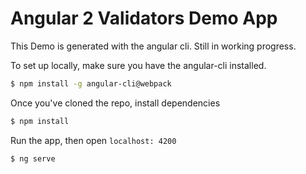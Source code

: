 # Angular 2 Validators Demo App

This Demo is generated with the angular cli. Still in working progress.

To set up locally, make sure you have the angular-cli installed. 
```bash
$ npm install -g angular-cli@webpack
```

Once you've cloned the repo, install dependencies
```bash
$ npm install
```

Run the app, then open `localhost: 4200`
```bash
$ ng serve
```
